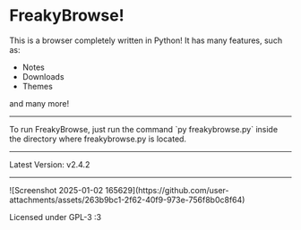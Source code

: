 # FreakyBrowse!
This is a browser completely written in Python! It has many features, such as:
- Notes
- Downloads
- Themes

and many more!
<hr>
To run FreakyBrowse, just run the command `py freakybrowse.py` inside the directory where freakybrowse.py is located.
<hr>
Latest Version: v2.4.2
<hr>
![Screenshot 2025-01-02 165629](https://github.com/user-attachments/assets/263b9bc1-2f62-40f9-973e-756f8b0c8f64)

Licensed under GPL-3 :3
